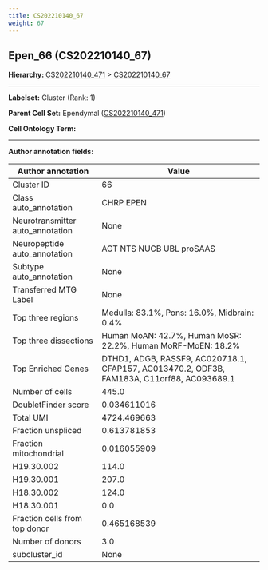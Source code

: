 ```yaml
---
title: CS202210140_67
weight: 67
---
```

## Epen_66 (CS202210140_67)
<b>Hierarchy: </b>
[CS202210140_471](../CS202210140_471) >
[CS202210140_67](../CS202210140_67)

---


**Labelset:** Cluster (Rank: 1)

**Parent Cell Set:** Ependymal ([CS202210140_471](../CS202210140_471))



**Cell Ontology Term:** 

[MARKER GENES.]: #


---

[TRANSFERRED ANNOTATIONS.]: #


[AUTHOR ANNOTATION FIELDS.]: #


**Author annotation fields:**

| Author annotation | Value |
|-------------------|-------|
|Cluster ID|66|
|Class auto_annotation|CHRP EPEN|
|Neurotransmitter auto_annotation|None|
|Neuropeptide auto_annotation|AGT NTS NUCB UBL proSAAS|
|Subtype auto_annotation|None|
|Transferred MTG Label|None|
|Top three regions|Medulla: 83.1%, Pons: 16.0%, Midbrain: 0.4%|
|Top three dissections|Human MoAN: 42.7%, Human MoSR: 22.2%, Human MoRF-MoEN: 18.2%|
|Top Enriched Genes|DTHD1, ADGB, RASSF9, AC020718.1, CFAP157, AC013470.2, ODF3B, FAM183A, C11orf88, AC093689.1|
|Number of cells|445.0|
|DoubletFinder score|0.034611016|
|Total UMI|4724.469663|
|Fraction unspliced|0.613781853|
|Fraction mitochondrial|0.016055909|
|H19.30.002|114.0|
|H19.30.001|207.0|
|H18.30.002|124.0|
|H18.30.001|0.0|
|Fraction cells from top donor|0.465168539|
|Number of donors|3.0|
|subcluster_id|None|
